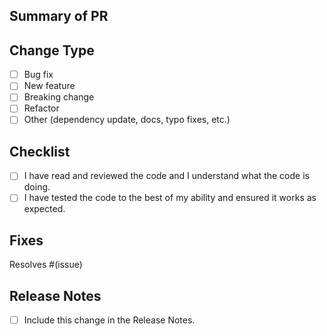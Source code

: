 ## Summary of PR

<!-- Summarize what the PR does, explaining any non-trivial design decisions. -->

## Change Type

<!-- Choose the types that apply to your PR and remove the rest. -->

- [ ] Bug fix
- [ ] New feature
- [ ] Breaking change
- [ ] Refactor
- [ ] Other (dependency update, docs, typo fixes, etc.)

## Checklist

- [ ] I have read and reviewed the code and I understand what the code is doing.
- [ ] I have tested the code to the best of my ability and ensured it works as expected.

## Fixes

<!-- If this resolves an issue, link it here so it will close automatically upon merge. -->

Resolves #(issue)

## Release Notes

<!-- Check the box if this change is worth adding to the release notes. If checked, you must provide an
end-user friendly description for your change below the checkbox. -->

- [ ] Include this change in the Release Notes.
